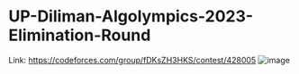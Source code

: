 # UP-Diliman-Algolympics-2023-Elimination-Round
Link: https://codeforces.com/group/fDKsZH3HKS/contest/428005
![image](https://user-images.githubusercontent.com/51401355/227720545-5cdea1c4-bcb4-42a6-900e-972924952ce4.png)
